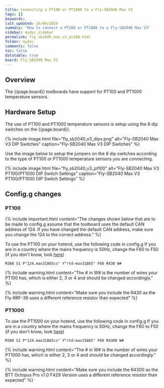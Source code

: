 ```yaml
---
title: Connecting a PT100 or PT1000 to a Fly-SB2040 Max V3
tags: []
keywords: 
last_updated: 16/04/2024
summary: "How to connect a PT100 or PT1000 to a Fly-SB2040 Max V3"
sidebar: mydoc_sidebar
permalink: fly_sb2040_max_v3_pt100.html
folder: mydoc
comments: false
toc: false
datatable: true
board: Fly-SB2040 Max V3
---
```


## Overview

The {{page.board}} toolboards have support for PT100 and PT1000 temperature sensors.  

## Hardware Setup

The use of PT100 and PT1000 temperature sensors is setup using the 8 dip switches on the {{page.board}}.  

{% include image.html file="fly_sb2040_v3_dips.png" alt="Fly-SB2040 Max V3 DIP Switches" caption="Fly-SB2040 Max V3 DIP Switches" %}  

Use the image below to setup the jumpers on the 8 dip switches according to the type of PT100 or PT1000 temperature sensors you are connecting.  

{% include image.html file="fly_sb2040_v3_pt100" alt="Fly-SB2040 Max V3 PT100/PT1000 DIP Switch Settings" caption="Fly-SB2040 Max V3 PT100/PT1000 DIP Switch Settings" %}  

## Config.g changes

### PT100

{% include important.html content="The changes shown below that are to be made to config.g assume that the toolboard uses the default CAN address of 124. If you have changed the default CAN address, make sure you change the 124 to the correct address." %}

To use the PT100 on your hotend, use the following code in config.g
If you are in a country where the mains frequency is 50Hz, change the F60 to F50 (if you don't know, look [here](https://www.oaktreeproducts.com/img/product/description/List%20of%20Worldwide%20AC%20Voltages.pdf))

```text
M308 S1 P"124.max31865cs" Y"rtd-max31865" F60 R430 W#
```

{% include warning.html content="The # in W# is the number of wires your PT100 has, which is either 2, 3 or 4 and should be changed accordingly." %}

{% include warning.html content="Make sure you include the R430 as the Fly-RRF-36 uses a different reference resistor than expected" %}

### PT1000

To use the PT1000 on your hotend, use the following code in config.g
If you are in a country where the mains frequency is 50Hz, change the F60 to F50 (if you don't know, look [here](https://www.oaktreeproducts.com/img/product/description/List%20of%20Worldwide%20AC%20Voltages.pdf))

```text
M308 S1 P"124.max31865cs" Y"rtd-max31865" F60 R4300 W#
```

{% include warning.html content="The # in W# is the number of wires your PT1000 has, which is either 2, 3 or 4 and should be changed accordingly." %}

{% include warning.html content="Make sure you include the R4300 as the BTT Octopus Pro v1.0 F429 Version uses a different reference resistor than expected" %}
